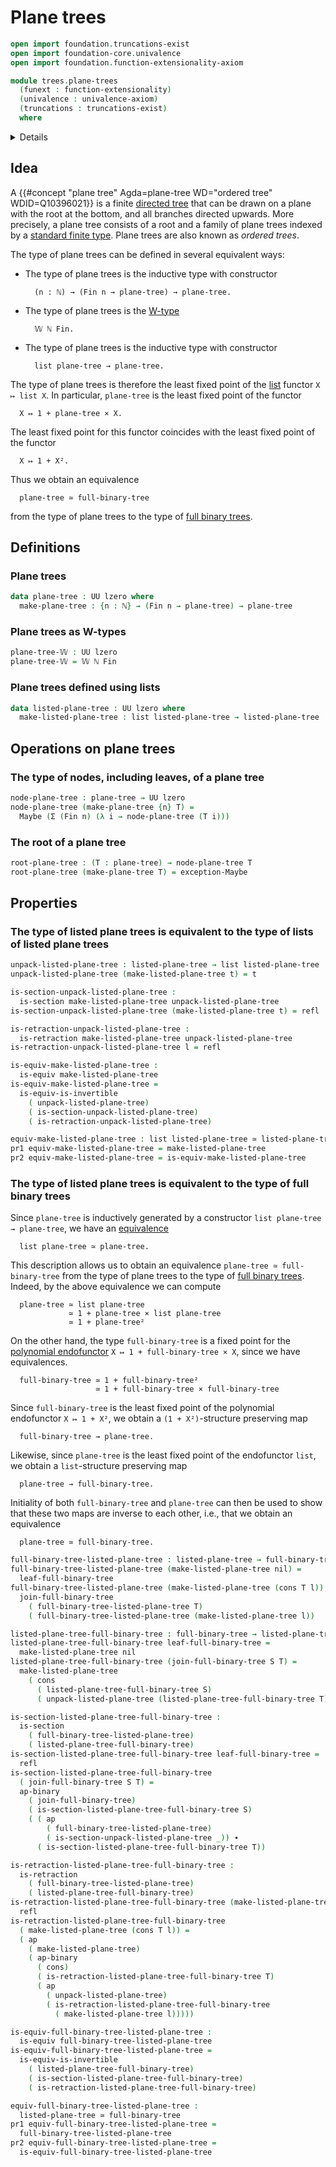 # Plane trees

```agda
open import foundation.truncations-exist
open import foundation-core.univalence
open import foundation.function-extensionality-axiom

module trees.plane-trees
  (funext : function-extensionality)
  (univalence : univalence-axiom)
  (truncations : truncations-exist)
  where
```

<details><sumary>Imports</summary>

```agda
open import elementary-number-theory.natural-numbers

open import foundation.action-on-identifications-binary-functions
open import foundation.action-on-identifications-functions
open import foundation.dependent-pair-types
open import foundation.equivalences funext
open import foundation.function-types funext
open import foundation.identity-types funext
open import foundation.maybe funext univalence truncations
open import foundation.retractions funext
open import foundation.sections funext
open import foundation.universe-levels

open import lists.lists

open import trees.full-binary-trees funext univalence truncations
open import trees.w-types funext univalence truncations

open import univalent-combinatorics.standard-finite-types funext univalence truncations
```

</details>

## Idea

A {{#concept "plane tree" Agda=plane-tree WD="ordered tree" WDID=Q10396021}} is
a finite [directed tree](trees.directed-trees.md) that can be drawn on a plane
with the root at the bottom, and all branches directed upwards. More precisely,
a plane tree consists of a root and a family of plane trees indexed by a
[standard finite type](univalent-combinatorics.standard-finite-types.md). Plane
trees are also known as _ordered trees_.

The type of plane trees can be defined in several equivalent ways:

- The type of plane trees is the inductive type with constructor

  ```text
    (n : ℕ) → (Fin n → plane-tree) → plane-tree.
  ```

- The type of plane trees is the [W-type](trees.w-types.md)

  ```text
    𝕎 ℕ Fin.
  ```

- The type of plane trees is the inductive type with constructor

  ```text
    list plane-tree → plane-tree.
  ```

The type of plane trees is therefore the least fixed point of the
[list](lists.lists.md) functor `X ↦ list X`. In particular, `plane-tree` is the
least fixed point of the functor

```text
  X ↦ 1 + plane-tree × X.
```

The least fixed point for this functor coincides with the least fixed point of
the functor

```text
  X ↦ 1 + X².
```

Thus we obtain an equivalence

```text
  plane-tree ≃ full-binary-tree
```

from the type of plane trees to the type of
[full binary trees](trees.full-binary-trees.md).

## Definitions

### Plane trees

```agda
data plane-tree : UU lzero where
  make-plane-tree : {n : ℕ} → (Fin n → plane-tree) → plane-tree
```

### Plane trees as W-types

```agda
plane-tree-𝕎 : UU lzero
plane-tree-𝕎 = 𝕎 ℕ Fin
```

### Plane trees defined using lists

```agda
data listed-plane-tree : UU lzero where
  make-listed-plane-tree : list listed-plane-tree → listed-plane-tree
```

## Operations on plane trees

### The type of nodes, including leaves, of a plane tree

```agda
node-plane-tree : plane-tree → UU lzero
node-plane-tree (make-plane-tree {n} T) =
  Maybe (Σ (Fin n) (λ i → node-plane-tree (T i)))
```

### The root of a plane tree

```agda
root-plane-tree : (T : plane-tree) → node-plane-tree T
root-plane-tree (make-plane-tree T) = exception-Maybe
```

## Properties

### The type of listed plane trees is equivalent to the type of lists of listed plane trees

```agda
unpack-listed-plane-tree : listed-plane-tree → list listed-plane-tree
unpack-listed-plane-tree (make-listed-plane-tree t) = t

is-section-unpack-listed-plane-tree :
  is-section make-listed-plane-tree unpack-listed-plane-tree
is-section-unpack-listed-plane-tree (make-listed-plane-tree t) = refl

is-retraction-unpack-listed-plane-tree :
  is-retraction make-listed-plane-tree unpack-listed-plane-tree
is-retraction-unpack-listed-plane-tree l = refl

is-equiv-make-listed-plane-tree :
  is-equiv make-listed-plane-tree
is-equiv-make-listed-plane-tree =
  is-equiv-is-invertible
    ( unpack-listed-plane-tree)
    ( is-section-unpack-listed-plane-tree)
    ( is-retraction-unpack-listed-plane-tree)

equiv-make-listed-plane-tree : list listed-plane-tree ≃ listed-plane-tree
pr1 equiv-make-listed-plane-tree = make-listed-plane-tree
pr2 equiv-make-listed-plane-tree = is-equiv-make-listed-plane-tree
```

### The type of listed plane trees is equivalent to the type of full binary trees

Since `plane-tree` is inductively generated by a constructor
`list plane-tree → plane-tree`, we have an
[equivalence](foundation-core.equivalences.md)

```text
  list plane-tree ≃ plane-tree.
```

This description allows us to obtain an equivalence
`plane-tree ≃ full-binary-tree` from the type of plane trees to the type of
[full binary trees](trees.full-binary-trees.md). Indeed, by the above
equivalence we can compute

```text
  plane-tree ≃ list plane-tree
             ≃ 1 + plane-tree × list plane-tree
             ≃ 1 + plane-tree²
```

On the other hand, the type `full-binary-tree` is a fixed point for the
[polynomial endofunctor](trees.polynomial-endofunctors.md)
`X ↦ 1 + full-binary-tree × X`, since we have equivalences.

```text
  full-binary-tree ≃ 1 + full-binary-tree²
                   ≃ 1 + full-binary-tree × full-binary-tree
```

Since `full-binary-tree` is the least fixed point of the polynomial endofunctor
`X ↦ 1 + X²`, we obtain a `(1 + X²)`-structure preserving map

```text
  full-binary-tree → plane-tree.
```

Likewise, since `plane-tree` is the least fixed point of the endofunctor `list`,
we obtain a `list`-structure preserving map

```text
  plane-tree → full-binary-tree.
```

Initiality of both `full-binary-tree` and `plane-tree` can then be used to show
that these two maps are inverse to each other, i.e., that we obtain an
equivalence

```text
  plane-tree ≃ full-binary-tree.
```

```agda
full-binary-tree-listed-plane-tree : listed-plane-tree → full-binary-tree
full-binary-tree-listed-plane-tree (make-listed-plane-tree nil) =
  leaf-full-binary-tree
full-binary-tree-listed-plane-tree (make-listed-plane-tree (cons T l)) =
  join-full-binary-tree
    ( full-binary-tree-listed-plane-tree T)
    ( full-binary-tree-listed-plane-tree (make-listed-plane-tree l))

listed-plane-tree-full-binary-tree : full-binary-tree → listed-plane-tree
listed-plane-tree-full-binary-tree leaf-full-binary-tree =
  make-listed-plane-tree nil
listed-plane-tree-full-binary-tree (join-full-binary-tree S T) =
  make-listed-plane-tree
    ( cons
      ( listed-plane-tree-full-binary-tree S)
      ( unpack-listed-plane-tree (listed-plane-tree-full-binary-tree T)))

is-section-listed-plane-tree-full-binary-tree :
  is-section
    ( full-binary-tree-listed-plane-tree)
    ( listed-plane-tree-full-binary-tree)
is-section-listed-plane-tree-full-binary-tree leaf-full-binary-tree =
  refl
is-section-listed-plane-tree-full-binary-tree
  ( join-full-binary-tree S T) =
  ap-binary
    ( join-full-binary-tree)
    ( is-section-listed-plane-tree-full-binary-tree S)
    ( ( ap
        ( full-binary-tree-listed-plane-tree)
        ( is-section-unpack-listed-plane-tree _)) ∙
      ( is-section-listed-plane-tree-full-binary-tree T))

is-retraction-listed-plane-tree-full-binary-tree :
  is-retraction
    ( full-binary-tree-listed-plane-tree)
    ( listed-plane-tree-full-binary-tree)
is-retraction-listed-plane-tree-full-binary-tree (make-listed-plane-tree nil) =
  refl
is-retraction-listed-plane-tree-full-binary-tree
  ( make-listed-plane-tree (cons T l)) =
  ( ap
    ( make-listed-plane-tree)
    ( ap-binary
      ( cons)
      ( is-retraction-listed-plane-tree-full-binary-tree T)
      ( ap
        ( unpack-listed-plane-tree)
        ( is-retraction-listed-plane-tree-full-binary-tree
          ( make-listed-plane-tree l)))))

is-equiv-full-binary-tree-listed-plane-tree :
  is-equiv full-binary-tree-listed-plane-tree
is-equiv-full-binary-tree-listed-plane-tree =
  is-equiv-is-invertible
    ( listed-plane-tree-full-binary-tree)
    ( is-section-listed-plane-tree-full-binary-tree)
    ( is-retraction-listed-plane-tree-full-binary-tree)

equiv-full-binary-tree-listed-plane-tree :
  listed-plane-tree ≃ full-binary-tree
pr1 equiv-full-binary-tree-listed-plane-tree =
  full-binary-tree-listed-plane-tree
pr2 equiv-full-binary-tree-listed-plane-tree =
  is-equiv-full-binary-tree-listed-plane-tree
```
